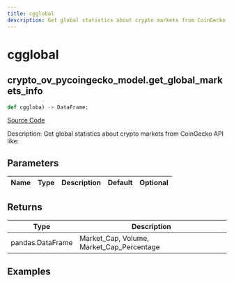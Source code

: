 ```yaml
---
title: cgglobal
description: Get global statistics about crypto markets from CoinGecko API like:
---
```

# cgglobal

## crypto_ov_pycoingecko_model.get_global_markets_info

```python
def cggloba) -> DataFrame:
```
[Source Code](https://github.com/OpenBB-finance/OpenBBTerminal/tree/main/openbb_terminal/cryptocurrency/overview/pycoingecko_model.py#L450)

Description: Get global statistics about crypto markets from CoinGecko API like:

## Parameters

| Name | Type | Description | Default | Optional |
| ---- | ---- | ----------- | ------- | -------- |

## Returns

| Type | Description |
| ---- | ----------- |
| pandas.DataFrame | Market_Cap, Volume, Market_Cap_Percentage |

## Examples

